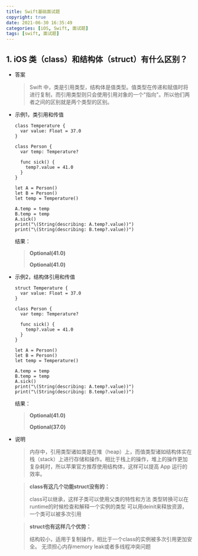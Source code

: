 ```yaml
---
title: Swift基础面试题
copyright: true
date: 2021-06-30 16:35:49
categories: [iOS, Swift, 面试题]
tags: [swift, 面试题]
---
```


## 1. iOS 类（class）和结构体（struct）有什么区别？

- 答案

  > Swift 中，类是引用类型，结构体是值类型。值类型在传递和赋值时将进行复制，而引用类型则只会使用引用对象的一个"指向"。所以他们两者之间的区别就是两个类型的区别。

- 示例1，类引用和传值

  ```
  class Temperature {
    var value: Float = 37.0
  }
  
  class Person {
    var temp: Temperature?
  
    func sick() {
      temp?.value = 41.0
    }
  }
  
  let A = Person()
  let B = Person()
  let temp = Temperature()
  
  A.temp = temp
  B.temp = temp
  A.sick()
  print("\(String(describing: A.temp?.value))")
  print("\(String(describing: B.temp?.value))")
  ```

  结果：

  > **Optional(41.0)**
  >
  > **Optional(41.0)**

- 示例2，结构体引用和传值

  ```
  struct Temperature {
    var value: Float = 37.0
  }
  
  class Person {
    var temp: Temperature?
  
    func sick() {
      temp?.value = 41.0
    }
  }
  
  let A = Person()
  let B = Person()
  let temp = Temperature()
  
  A.temp = temp
  B.temp = temp
  A.sick()
  print("\(String(describing: A.temp?.value))")
  print("\(String(describing: B.temp?.value))")
  ```

  结果：

  > **Optional(41.0)**
  >
  > **Optional(37.0)**

- 说明

  > 内存中，引用类型诸如类是在堆（heap）上，而值类型诸如结构体实在栈（stack）上进行存储和操作。相比于栈上的操作，堆上的操作更加复杂耗时，所以苹果官方推荐使用结构体，这样可以提高 App 运行的效率。

  >**class有这几个功能struct没有的：**
  >
  >class可以继承，这样子类可以使用父类的特性和方法 类型转换可以在runtime的时候检查和解释一个实例的类型 可以用deinit来释放资源，一个类可以被多次引用

  >**struct也有这样几个优势：**
  >
  >结构较小，适用于复制操作，相比于一个class的实例被多次引用更加安全。 无须担心内存memory leak或者多线程冲突问题



